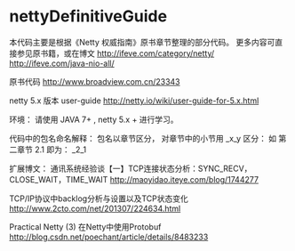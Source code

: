 nettyDefinitiveGuide
====================

本代码主要是根据《Netty 权威指南》原书章节整理的部分代码。
更多内容可直接参见原书籍，或在博文
http://ifeve.com/category/netty/
http://ifeve.com/java-nio-all/

原书代码
http://www.broadview.com.cn/23343


netty 5.x 版本    user-guide
http://netty.io/wiki/user-guide-for-5.x.html

环境：
请使用 JAVA 7+ , netty 5.x + 进行学习。

代码中的包名命名解释：
包名以章节区分， 对章节中的小节用
_x_y  区分： 如 第二章节 2.1  即为： _2_1

扩展博文：
通讯系统经验谈【一】TCP连接状态分析：SYNC_RECV，CLOSE_WAIT，TIME_WAIT
http://maoyidao.iteye.com/blog/1744277

TCP/IP协议中backlog分析与设置以及TCP状态变化
http://www.2cto.com/net/201307/224634.html

Practical Netty (3) 在Netty中使用Protobuf
http://blog.csdn.net/poechant/article/details/8483233